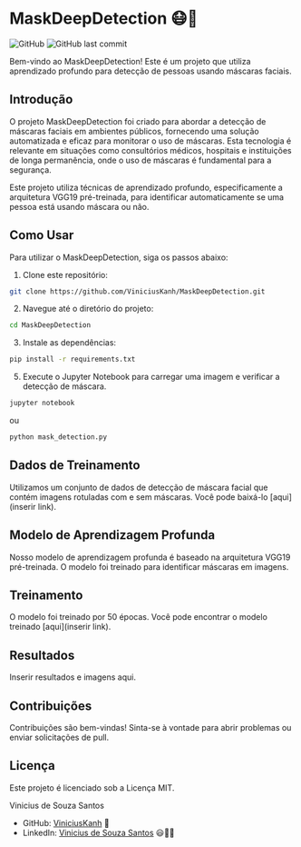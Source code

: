 # MaskDeepDetection 😷🤖

![GitHub](https://img.shields.io/github/license/ViniciusKanh/MaskDeepDetection)
![GitHub last commit](https://img.shields.io/github/last-commit/ViniciusKanh/MaskDeepDetection)

Bem-vindo ao MaskDeepDetection! Este é um projeto que utiliza aprendizado profundo para detecção de pessoas usando máscaras faciais.

## Introdução

O projeto MaskDeepDetection foi criado para abordar a detecção de máscaras faciais em ambientes públicos, fornecendo uma solução automatizada e eficaz para monitorar o uso de máscaras. Esta tecnologia é relevante em situações como consultórios médicos, hospitais e instituições de longa permanência, onde o uso de máscaras é fundamental para a segurança.

Este projeto utiliza técnicas de aprendizado profundo, especificamente a arquitetura VGG19 pré-treinada, para identificar automaticamente se uma pessoa está usando máscara ou não.

## Como Usar

Para utilizar o MaskDeepDetection, siga os passos abaixo:

1. Clone este repositório:

```bash
git clone https://github.com/ViniciusKanh/MaskDeepDetection.git
```
2. Navegue até o diretório do projeto:
   
```bash
cd MaskDeepDetection
```
3. Instale as dependências:
```bash
pip install -r requirements.txt
```
5. Execute o Jupyter Notebook para carregar uma imagem e verificar a detecção de máscara.
```bash
jupyter notebook
```
ou
```bash
python mask_detection.py
```
## Dados de Treinamento
Utilizamos um conjunto de dados de detecção de máscara facial que contém imagens rotuladas com e sem máscaras. Você pode baixá-lo [aqui](inserir link).

## Modelo de Aprendizagem Profunda
Nosso modelo de aprendizagem profunda é baseado na arquitetura VGG19 pré-treinada. O modelo foi treinado para identificar máscaras em imagens.

## Treinamento
O modelo foi treinado por 50 épocas. Você pode encontrar o modelo treinado [aqui](inserir link).

## Resultados
Inserir resultados e imagens aqui.

## Contribuições
Contribuições são bem-vindas! Sinta-se à vontade para abrir problemas ou enviar solicitações de pull.

## Licença
Este projeto é licenciado sob a Licença MIT.

Vinicius de Souza Santos
- GitHub: [ViniciusKanh](https://github.com/ViniciusKanh) 🚀
- LinkedIn: [Vinicius de Souza Santos](https://www.linkedin.com/in/vinicius-souza-santoss/) 😃👨‍💻



